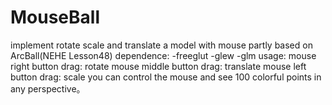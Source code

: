 # MouseBall
implement rotate scale and translate a model with mouse
partly based on ArcBall(NEHE Lesson48)
dependence:
-freeglut
-glew
-glm
usage:
mouse right button drag: rotate
mouse middle button drag: translate
mouse left button drag: scale
you can control the mouse and see 100 colorful points in any perspective。
